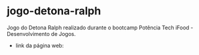 # jogo-detona-ralph
 Jogo do Detona Ralph realizado durante o bootcamp Potência Tech iFood - Desenvolvimento de Jogos.
 * link da página web: 
